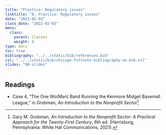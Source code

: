 ```yaml
---
title: "Practice: Regulatory issues"
linktitle: "8: Practice: Regulatory issues"
date: "2022-02-03"
class_date: "2022-02-03"
menu:
  class:
    parent: Classes
    weight: 8
type: docs
toc: true
bibliography: "../../static/bib/references.bib"
csl: "../../static/bib/chicago-fullnote-bibliography-no-bib.csl"
slides: "08-slides"
---
```


## Readings

-   <i class="fas fa-book"></i> Case 4, “The One Wo(Man) Band Running the Kenmore Midget Basemall League,” in Grobman, *An Introduction to the Nonprofit Sector*[^1]

[^1]: Gary M. Grobman, *An Introduction to the Nonprofit Sector: A Practical Approach for the Twenty-First Century*, 6th ed. (Harrisburg, Pennsylvania: White Hat Communications, 2021).
